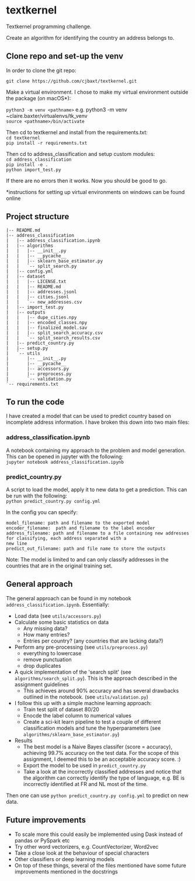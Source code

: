 # textkernel
Textkernel programming challenge.

Create an algorithm for identifying the country an address belongs to.

## Clone repo and set-up the venv 

In order to clone the git repo:

```git clone https://github.com/cjbaxt/textkernel.git```

Make a virtual environment. I chose to make my virtual environment outside the package (on macOS*):

```python3 -m venv <pathname>``` e.g. python3 -m venv ~claire.baxter/virtualenvs/tk_venv  
```source <pathname>/bin/activate```

Then cd to textkernel and install from the requirements.txt:  
```cd textkernel```  
```pip install -r requirements.txt```  

Then cd to address_classification and setup custom modules:  
```cd address_classification```  
```pip install -e .```  
```python import_test.py```

If there are no errors then it works. Now you should be good to go.

*instructions for setting up virtual environments on windows can be found online

## Project structure 
```
|-- README.md
|-- address_classification
|   |-- address_classification.ipynb
|   |-- algorithms
|   |   |-- __init__.py
|   |   |-- __pycache__
|   |   |-- sklearn_base_estimator.py
|   |   `-- split_search.py
|   |-- config.yml
|   |-- dataset
|   |   |-- LICENSE.txt
|   |   |-- README.md
|   |   |-- addresses.jsonl
|   |   |-- cities.jsonl
|   |   `-- new_addresses.csv
|   |-- import_test.py
|   |-- outputs
|   |   |-- dupe_cities.npy
|   |   |-- encoded_classes.npy
|   |   |-- finalized_model.sav
|   |   |-- split_search_accuracy.csv
|   |   `-- split_search_results.csv
|   |-- predict_country.py
|   |-- setup.py
|   `-- utils
|       |-- __init__.py
|       |-- __pycache__
|       |-- accessors.py
|       |-- preprocess.py
|       `-- validation.py
`-- requirements.txt
```

## To run the code 

I have created a model that can be used to predict country based on incomplete address information. I have broken this 
down into two main files:

### address_classification.ipynb
A notebook containing my approach to the problem and model generation.
This can be opened in jupyter with the following:   
`jupyter notebook address_classification.ipynb`
### predict_country.py
A script to load the model, apply it to new data to get a prediction. 
This can be run with the following:   
```python predict_country.py config.yml```  

 In the config you can specify: 
```
model_filename: path and filename to the exported model
encoder_filename:  path and filename to the label encoder
address_filename: path and filename to a file containing new addresses for classifying, each address separated with a 
new line
predict_out_filename: path and file name to store the outputs
```

Note: The model is limited to and can only classify addresses in the countries that are in the original training set. 

## General approach 

The general approach can be found in my notebook `address_classification.ipynb`. Essentially:
- Load data (see `utils/accessors.py`)
- Calculate some basic statistics on data
  - Any missing data?
  - How many entries?
  - Entries per country? (any countries that are lacking data?)
- Perform any pre-processing (see `utils/preprocess.py`)
  - everything to lowercase
  - remove punctuation 
  - drop duplicates
- A quick implementation of the 'search split' (see `algorithms/search_split.py`). This is the approach described in the assignment guidelines 
  - This achieves around 90% accuracy and has several drawbacks outlined in the notebook. (see `utils/validation.py`)
- I follow this up with a simple machine learning approach:
  - Train test split of dataset 80/20
  - Enocde the label column to numerical values
  - Create a sci-kit learn pipeline to test a couple of different classification models and tune the hyperparameters
    (see `algorithms/sklearn_base_estimator.py`)
- Results  
  - The best model is a Naive Bayes classifer (score = accuracy), achieving 99.7% accuracy on the test data. For the scope of this
  assignment, I deemed this to be an acceptable accuracy score. :) 
  - Export the model to be used in `predict_country.py`
  - Take a look at the incorrectly classified addresses and notice that the algorithm can correctly identify the type 
  of language, e.g. BE is incorrectly identified at FR and NL most of the time.
  
Then one can use `python predict_country.py config.yml` to predict on new data.


## Future improvements
- To scale more this could easily be implemented using Dask instead of pandas or PySpark etc
- Try other word vectorizers, e.g. CountVectorizer, Word2vec
- Take a close look at the behaviour of special characters
- Other classifiers or deep learning models
- On top of these things, several of the files mentioned have some future improvements mentioned in the docstrings

